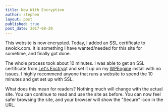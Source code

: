 ```yaml
---
title: Now With Encryption
author: stephen
layout: post
published: true
post_date: 2017-08-20
---
```

This website is now encrypted. Today, I added an SSL certificate to swoick.com. It is something I have wanted/needed for this site for sometime, and finally got done.

The whole process took about 10 minutes. I was able to get an SSL certificate from <a href="https://letsencrypt.org/" target="_blank" rel="noopener">Let's Enctryp</a>t and set it up on my <a href="https://wpengine.com/" target="_blank" rel="noopener">WPEngine</a> install with no issues. I highly recommend anyone that runs a website to spend the 10 minutes and get set up with SSL.

What does this mean for readers? Nothing much will change with the actual site. You can continue to read and use the site as before. You can now feel safer browsing the site, and your browser will show the "Secure" icon in the URL.
